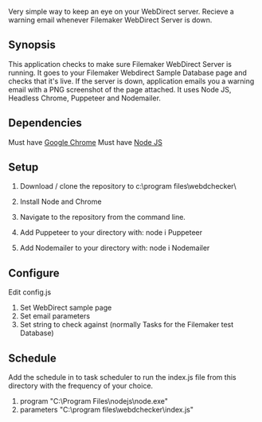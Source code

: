 Very simple way to keep an eye on your WebDirect server.
Recieve a warning email whenever Filemaker WebDirect Server is down.

## Synopsis
This application checks to make sure Filemaker WebDirect Server is running.
It goes to your Filemaker Webdirect Sample Database page and checks that it's live. If the server is down, application emails you a warning email with a PNG screenshot of the page attached.
It uses Node JS, Headless Chrome, Puppeteer and Nodemailer.

## Dependencies
Must have [Google Chrome](https://www.google.ca/chrome/browser/features.html)
Must have [Node JS](https://nodejs.org/en/)

## Setup
1. Download / clone the repository to c:\program files\webdchecker\

2. Install Node and Chrome

3. Navigate to the repository from the command line.

4. Add Puppeteer to your directory with:
node i Puppeteer

5. Add Nodemailer to your directory with:
node i Nodemailer

## Configure
Edit config.js
1. Set WebDirect sample page
2. Set email parameters
3. Set string to check against (normally Tasks for the Filemaker test Database) 

## Schedule
Add the schedule in to task scheduler to run the index.js file from this directory with the frequency of your choice.
1. program "C:\Program Files\nodejs\node.exe"
2. parameters "C:\program files\webdchecker\index.js"
